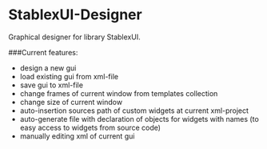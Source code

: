 StablexUI-Designer
=========================

Graphical designer for library StablexUI.

###Current features:<br/>
* design a new gui
* load existing gui from xml-file
* save gui to xml-file
* change frames of current window from templates collection
* change size of current window
* auto-insertion sources path of custom widgets at current xml-project
* auto-generate file with declaration of objects  for widgets with names (to easy access to widgets from source code)
* manually editing xml of current gui
